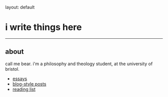 layout: default
# i write things here

* * *

## __about__
call me bear. 
i'm a philosophy and theology student,
at the university of bristol. 

* [essays](./essays.html)
* [blog-style posts](./blog.html)
* [reading list](./reading.html)

